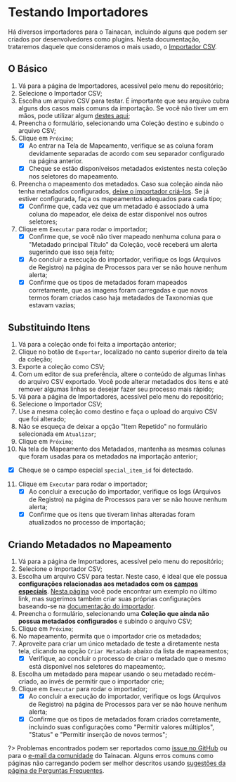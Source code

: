 # Testando Importadores

Há diversos importadores para o Tainacan, incluindo alguns que podem ser criados por desenvolvedores como plugins. Nesta documentação, trataremos daquele que consideramos o mais usado, o [Importador CSV](/pt-br/importers.md#importador-csv-items).

## O Básico

1. Vá para a página de Importadores, acessível pelo menu do repositório;
2. Selecione o Importador CSV;
3. Escolha um arquivo CSV para testar. É importante que seu arquivo cubra alguns dos casos mais comuns da importação. Se você não tiver um em mãos, pode utilizar algum [destes aqui](http://oficinas.tainacan.org/ ':ignore');
4. Preencha o formulário, selecionando uma Coleção destino e subindo o arquivo CSV;
5. Clique em `Próximo`;
   - [x] Ao entrar na Tela de Mapeamento, verifique se as coluna foram devidamente separadas de acordo com seu separador configurado na página anterior.
   - [x] Cheque se estão disponíveisos metadados existentes nesta coleção nos seletores do mapeamento.  
6. Preencha o mapeamento dos metadados. Caso sua coleção ainda não tenha metadados configurados, [deixe o importador criá-los](#criando-metadados-no-mapeamento). Se já estiver configurada, faça os mapeamentos adequados para cada tipo;
   - [x] Confirme que, cada vez que um metadado é associado à uma coluna do mapeador, ele deixa de estar disponível nos outros seletores;  
7. Clique em `Executar` para rodar o importador;
   - [x] Confirme que, se você não tiver mapeado nenhuma coluna para o "Metadado principal Título" da Coleção, você receberá um alerta sugerindo que isso seja feito;
   - [x] Ao concluir a execução do importador, verifique os logs (Arquivos de Registro) na página de Processos para ver se não houve nenhum alerta;
   - [x] Confirme que os tipos de metadados foram mapeados corretamente, que as imagens foram carregadas e que novos termos foram criados caso haja metadados de Taxonomias que estavam vazias;

## Substituindo Itens

1. Vá para a coleção onde foi feita a importação anterior;
2. Clique no botão de `Exportar`, localizado no canto superior direito da tela da coleção;
3. Exporte a coleção como CSV;
4. Com um editor de sua preferência, altere o conteúdo de algumas linhas do arquivo CSV exportado. Você pode alterar metadados dos itens e até remover algumas linhas se desejar fazer seu processo mais rápido;
5. Vá para a página de Importadores, acessível pelo menu do repositório;
6. Selecione o Importador CSV;
7. Use a mesma coleção como destino e faça o upload do arquivo CSV que foi alterado;
8. Não se esqueça de deixar a opção "Item Repetido" no formulário selecionada em `Atualizar`;
9. Clique em `Próximo`; 
10. Na tela de Mapeamento dos Metadados, mantenha as mesmas colunas que foram usadas para os metadados na importação anterior;
   - [x] Cheque se o campo especial `special_item_id` foi detectado. 
11. Clique em `Executar` para rodar o importador;
    - [x] Ao concluir a execução do importador, verifique os logs (Arquivos de Registro) na página de Processos para ver se não houve nenhum alerta;
    - [x] Confirme que os itens que tiveram linhas alteradas foram atualizados no processo de importação;

## Criando Metadados no Mapeamento

1. Vá para a página de Importadores, acessível pelo menu do repositório;
2. Selecione o Importador CSV;
3. Escolha um arquivo CSV para testar. Neste caso, é ideal que ele possua **configurações relacionadas aos metadados com os [campos especiais](/pt-br/importers#colunas-especiais)**. [Nesta página](http://oficinas.tainacan.org/) você pode encontrar um exemplo no último link, mas sugerimos também criar suas próprias configurações baseando-se na [documentação do importador](/pt-br/importers#criar-metadados-automaticamente).
4. Preencha o formulário, selecionando uma **Coleção que ainda não possua metadados configurados** e subindo o arquivo CSV;
5. Clique em `Próximo`;
6. No mapeamento, permita que o importador crie os metadados;
7. Aproveite para criar um único metadado de teste a diretamente nesta tela, clicando na opção `Criar Metadado` abaixo da lista de mapeamentos;
   - [x] Verifique, ao concluir o processo de criar o metadado que o mesmo está disponível nos seletores do mapeamento;.
8. Escolha um metadado para mapear usando o seu metadado recém-criado, ao invés de permitir que o importador crie;
9. Clique em `Executar` para rodar o importador;
   - [x] Ao concluir a execução do importador, verifique os logs (Arquivos de Registro) na página de Processos para ver se não houve nenhum alerta;
   - [x] Confirme que os tipos de metadados foram criados corretamente, incluindo suas configurações como "Permitir valores múltiplos", "Status" e "Permitir inserção de novos termos";

?> Problemas encontrados podem ser reportados como [issue no GitHub](https://github.com/tainacan/tainacan/issues ':ignore') ou para o [e-mail da comunidade](mailto:tainacan@lists.riseup.net ':ignore') do Tainacan. Alguns erros comuns como páginas não carregando podem ser melhor descritos usando [sugestões da página de Perguntas Frequentes](/pt-br/faq#acho-que-encontrei-um-erro-como-devo-proceder).
